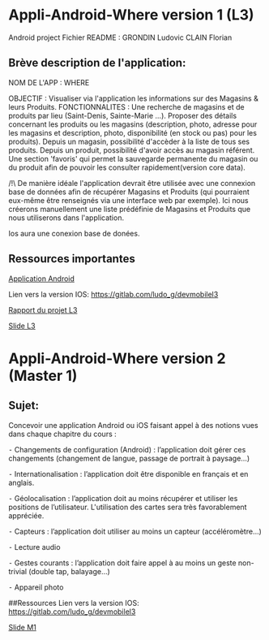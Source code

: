 # Appli-Android-Where version 1 (L3)
Android project 
Fichier README :
GRONDIN Ludovic
CLAIN Florian

## Brève description de l'application:

NOM DE L'APP : WHERE

OBJECTIF : 
Visualiser via l'application les informations sur des Magasins & leurs Produits.
FONCTIONNALITES : Une recherche de magasins et de produits par lieu (Saint-Denis, Sainte-Marie ...).
Proposer des détails concernant les produits ou les magasins (description, photo, adresse pour les magasins et description, photo, disponibilité (en stock ou pas) pour les produits).
Depuis un magasin, possibilité d'accèder à la liste de tous ses produits.
Depuis un produit, possibilité d'avoir accès au magasin référent.
Une section 'favoris' qui permet la sauvegarde permanente du magasin ou du produit afin de pouvoir les consulter rapidement(version core data).

/!\ De manière idéale l'application devrait être utilisée avec une connexion base de données afin de récupérer Magasins et 
Produits (qui pourraient eux-même être renseignés via une interface web par exemple).
Ici nous créerons manuellement une liste prédéfinie de Magasins et Produits que nous utiliserons dans l'application.

Ios aura une conexion base de donées.

## Ressources importantes

[Application Android](app)

Lien vers la version IOS:  https://gitlab.com/ludo_g/devmobilel3

[Rapport du projet L3](latexRapport)

[Slide L3](slide)

# Appli-Android-Where version 2 (Master 1)

## Sujet:

Concevoir une application Android ou iOS faisant appel à des notions vues dans
chaque chapitre du cours :

⁃ Changements de configuration (Android) : l’application doit gérer ces
changements (changement de langue, passage de portrait à paysage…)

⁃ Internationalisation : l’application doit être disponible en français et en
anglais.

⁃ Géolocalisation : l’application doit au moins récupérer et utiliser les positions
de l’utilisateur. L'utilisation des cartes sera très favorablement appréciée.

⁃ Capteurs : l’application doit utiliser au moins un capteur (accéléromètre…)

⁃ Lecture audio

⁃ Gestes courants : l’application doit faire appel à au moins un geste non-trivial
(double tap, balayage…)

⁃ Appareil photo

##Ressources
Lien vers la version IOS:  https://gitlab.com/ludo_g/devmobilel3

[Slide M1](SlideWhere2020)
